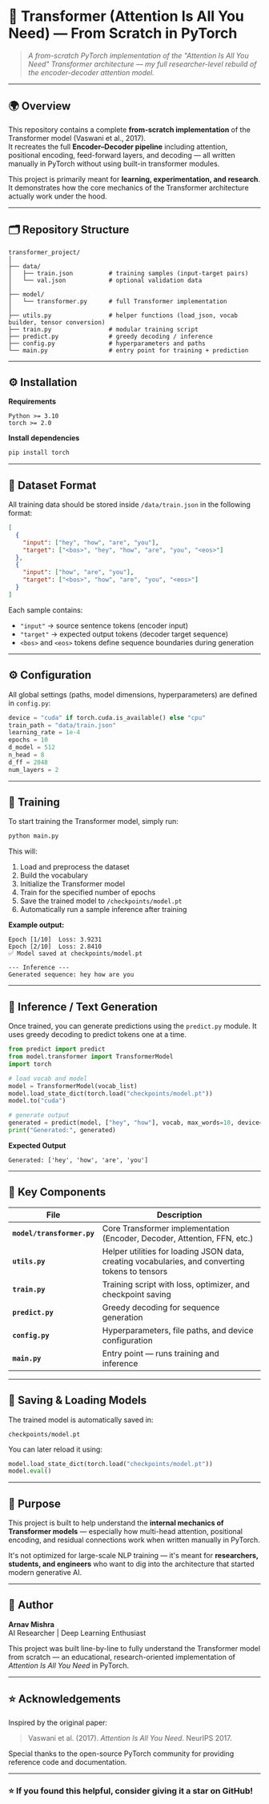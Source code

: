 # 🧠 Transformer (Attention Is All You Need) — From Scratch in PyTorch

> *A from-scratch PyTorch implementation of the "Attention Is All You Need" Transformer architecture — my full researcher-level rebuild of the encoder-decoder attention model.*

---

## 🌍 Overview

This repository contains a complete **from-scratch implementation** of the Transformer model (Vaswani et al., 2017).  
It recreates the full **Encoder–Decoder pipeline** including attention, positional encoding, feed-forward layers, and decoding — all written manually in PyTorch without using built-in transformer modules.

This project is primarily meant for **learning, experimentation, and research**. It demonstrates how the core mechanics of the Transformer architecture actually work under the hood.

---

## 🗂️ Repository Structure

```
transformer_project/
│
├── data/
│   ├── train.json          # training samples (input-target pairs)
│   └── val.json            # optional validation data
│
├── model/
│   └── transformer.py      # full Transformer implementation
│
├── utils.py                # helper functions (load_json, vocab builder, tensor conversion)
├── train.py                # modular training script
├── predict.py              # greedy decoding / inference
├── config.py               # hyperparameters and paths
└── main.py                 # entry point for training + prediction
```

---

## ⚙️ Installation

**Requirements**

```
Python >= 3.10
torch >= 2.0
```

**Install dependencies**

```bash
pip install torch
```

---

## 📘 Dataset Format

All training data should be stored inside `/data/train.json` in the following format:

```json
[
  {
    "input": ["hey", "how", "are", "you"],
    "target": ["<bos>", "hey", "how", "are", "you", "<eos>"]
  },
  {
    "input": ["how", "are", "you"],
    "target": ["<bos>", "how", "are", "you", "<eos>"]
  }
]
```

Each sample contains:

* `"input"` → source sentence tokens (encoder input)
* `"target"` → expected output tokens (decoder target sequence)
* `<bos>` and `<eos>` tokens define sequence boundaries during generation

---

## ⚙️ Configuration

All global settings (paths, model dimensions, hyperparameters) are defined in `config.py`:

```python
device = "cuda" if torch.cuda.is_available() else "cpu"
train_path = "data/train.json"
learning_rate = 1e-4
epochs = 10
d_model = 512
n_head = 8
d_ff = 2048
num_layers = 2
```

---

## 🚀 Training

To start training the Transformer model, simply run:

```bash
python main.py
```

This will:

1. Load and preprocess the dataset
2. Build the vocabulary
3. Initialize the Transformer model
4. Train for the specified number of epochs
5. Save the trained model to `/checkpoints/model.pt`
6. Automatically run a sample inference after training

**Example output:**

```
Epoch [1/10]  Loss: 3.9231
Epoch [2/10]  Loss: 2.8410
✅ Model saved at checkpoints/model.pt

--- Inference ---
Generated sequence: hey how are you
```

---

## 🧩 Inference / Text Generation

Once trained, you can generate predictions using the `predict.py` module.
It uses greedy decoding to predict tokens one at a time.

```python
from predict import predict
from model.transformer import TransformerModel
import torch

# load vocab and model
model = TransformerModel(vocab_list)
model.load_state_dict(torch.load("checkpoints/model.pt"))
model.to("cuda")

# generate output
generated = predict(model, ["hey", "how"], vocab, max_words=10, device="cuda")
print("Generated:", generated)
```

**Expected Output**

```
Generated: ['hey', 'how', 'are', 'you']
```

---

## 🧱 Key Components

| File | Description |
|------|-------------|
| **`model/transformer.py`** | Core Transformer implementation (Encoder, Decoder, Attention, FFN, etc.) |
| **`utils.py`** | Helper utilities for loading JSON data, creating vocabularies, and converting tokens to tensors |
| **`train.py`** | Training script with loss, optimizer, and checkpoint saving |
| **`predict.py`** | Greedy decoding for sequence generation |
| **`config.py`** | Hyperparameters, file paths, and device configuration |
| **`main.py`** | Entry point — runs training and inference |

---

## 💾 Saving & Loading Models

The trained model is automatically saved in:

```
checkpoints/model.pt
```

You can later reload it using:

```python
model.load_state_dict(torch.load("checkpoints/model.pt"))
model.eval()
```

---

## 🧠 Purpose

This project is built to help understand the **internal mechanics of Transformer models** —
especially how multi-head attention, positional encoding, and residual connections work when written manually in PyTorch.

It's not optimized for large-scale NLP training — it's meant for **researchers, students, and engineers** who want to dig into the architecture that started modern generative AI.

---

## 🧔 Author

**Arnav Mishra**  
AI Researcher | Deep Learning Enthusiast

This project was built line-by-line to fully understand the Transformer model from scratch — an educational, research-oriented implementation of *Attention Is All You Need* in PyTorch.

---

## ⭐ Acknowledgements

Inspired by the original paper:

> Vaswani et al. (2017). *Attention Is All You Need.* NeurIPS 2017.

Special thanks to the open-source PyTorch community for providing reference code and documentation.

---

### ⭐ If you found this helpful, consider giving it a star on GitHub!
